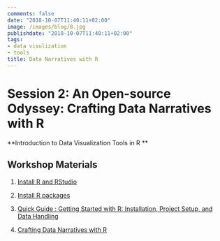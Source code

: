```yaml
---
comments: false
date: "2018-10-07T11:40:11+02:00"
image: /images/blog/8.jpg
publishdate: "2018-10-07T11:40:11+02:00"
tags:
- data visulization
- tools
title: Data Narratives with R
---
```

# Session 2: An Open-source Odyssey: Crafting Data Narratives with R 

**Introduction to Data Visualization Tools in R **

## Workshop Materials

1. [Install R and RStudio](https://r4fun.netlify.app/blog/topic1/)

2. [Install R packages](https://r4fun.netlify.app/blog/topic2/)

3. [Quick Guide : Getting Started with R: Installation, Project Setup, and Data Handling](/intro/RIntro.html)

3. [Crafting Data Narratives with R](/6ggplot/Data_visualization.html)
